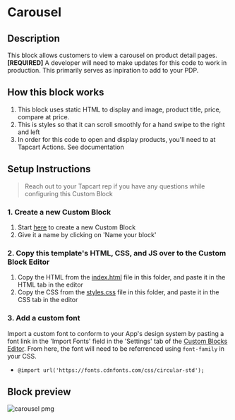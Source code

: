 # Carousel

## Description
This block allows customers to view a carousel on product detail pages.
**[REQUIRED]** A developer will need to make updates for this code to work in production. 
This primarily serves as inpiration to add to your PDP.

## How this block works
1. This block uses static HTML to display and image, product title, price, compare at price.
2. This is styles so that it can scroll smoothly for a hand swipe to the right and left
3. In order for this code to open and display products, you'll need to at Tapcart Actions. See documentation

## Setup Instructions
> Reach out to your Tapcart rep if you have any questions while configuring this Custom Block

### 1. Create a new Custom Block
1. Start [here](https://app.tapcart.com/custom-blocks) to create a new Custom Block
2. Give it a name by clicking on 'Name your block'

### 2. Copy this template's HTML, CSS, and JS over to the Custom Block Editor
1. Copy the HTML from the [index.html](#) file in this folder, and paste it in the HTML tab in the editor
2. Copy the CSS from the [styles.css](#) file in this folder, and paste it in the CSS tab in the editor

### 3. Add a custom font
Import a custom font to conform to your App's design system by pasting a font link in the 'Import Fonts' field in the 'Settings' tab of the [Custom Blocks Editor](https://app.tapcart.com/custom-blocks). From here, the font will need to be referrenced using `font-family` in your CSS.

- `@import url('https://fonts.cdnfonts.com/css/circular-std');`

## Block preview
![carousel pmg](https://user-images.githubusercontent.com/122114430/229627693-84fef4ff-89c8-41ae-a7de-ce277cdf6b13.png)

